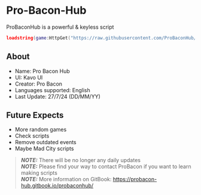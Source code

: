 # Pro-Bacon-Hub
ProBaconHub is a powerful & keyless script
```lua
loadstring(game:HttpGet("https://raw.githubusercontent.com/ProBaconHub/ProBaconGUI/main/-ProBaconGuiLoader.lua?and="..math.random(), true))()
```

## About
+ Name: Pro Bacon Hub
+ UI: Kavo UI
+ Creator: Pro Bacon
+ Languages supported: English
+ Last Update: 27/7/24 (DD/MM/YY)

## Future Expects
+ More random games
+ Check scripts
+ Remove outdated events
+ Maybe Mad City scripts

> **_NOTE:_** There will be no longer any daily updates  
> **_NOTE:_** Please find your way to contact ProBacon if you want to learn making scripts  
> **_NOTE:_** More information on GitBook: https://probacon-hub.gitbook.io/probaconhub/
